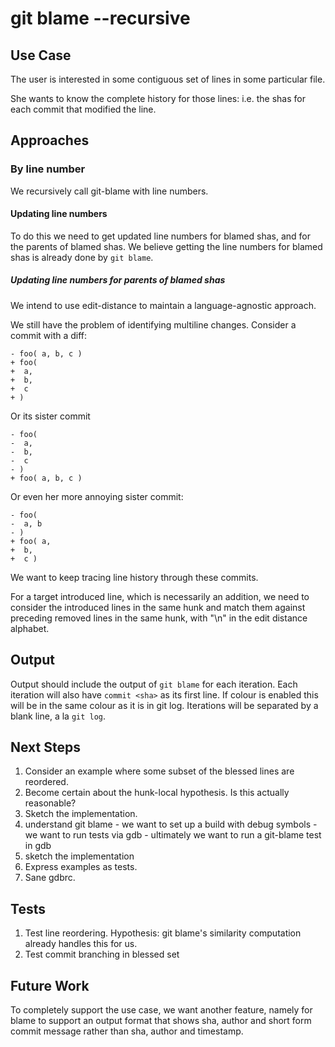 # git blame --recursive

## Use Case

The user is interested in some contiguous set of lines in some particular file.

She wants to know the complete history for those lines: i.e. the shas for each
commit that modified the line.

##    Approaches

###   By line number

We recursively call git-blame with line numbers.

####  Updating line numbers

To do this we need to get updated line numbers for blamed shas, and for the
parents of blamed shas.  We believe getting the line numbers for blamed shas is
already done by `git blame`.

##### Updating line numbers for parents of blamed shas

We intend to use edit-distance to maintain a language-agnostic approach.

We still have the problem of identifying multiline changes.  Consider a commit
with a diff:

```
- foo( a, b, c )
+ foo(
+  a,
+  b,
+  c
+ )
```

Or its sister commit

```
- foo(
-  a,
-  b,
-  c
- )
+ foo( a, b, c )
```

Or even her more annoying sister commit:

```
- foo(
-  a, b
- )
+ foo( a,
+  b,
+  c )
```

We want to keep tracing line history through these commits.

For a target introduced line, which is necessarily an addition, we need to
consider the introduced lines in the same hunk and match them against preceding
removed lines in the same hunk, with "\n" in the edit distance alphabet.


## Output

Output should include the output of `git blame` for each iteration.  Each
iteration will also have `commit <sha>` as its first line.  If colour is enabled
this will be in the same colour as it is in git log.  Iterations will be
separated by a blank line, a la `git log`.



## Next Steps
1. Consider an example where some subset of the blessed lines are reordered.
2. Become certain about the hunk-local hypothesis.  Is this actually reasonable?
3. Sketch the implementation.
  1. understand git blame
    - we want to set up a build with debug symbols
    - we want to run tests via gdb
    - ultimately we want to run a git-blame test in gdb
  2. sketch the implementation
4. Express examples as tests.
5. Sane gdbrc.


##  Tests
1. Test line reordering.  Hypothesis:  git blame's similarity computation 
   already handles this for us.
2. Test commit branching in blessed set


## Future Work
To completely support the use case, we want another feature, namely for blame to
support an output format that shows sha, author and short form commit message
rather than sha, author and timestamp.

